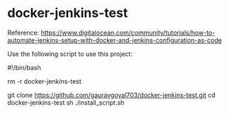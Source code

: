 # docker-jenkins-test

Reference: https://www.digitalocean.com/community/tutorials/how-to-automate-jenkins-setup-with-docker-and-jenkins-configuration-as-code


Use the following script to use this project:

  #!/bin/bash

  rm -r docker-jenkins-test

  git clone https://github.com/gauravgoyal703/docker-jenkins-test.git
  cd docker-jenkins-test
  sh ./install_script.sh


